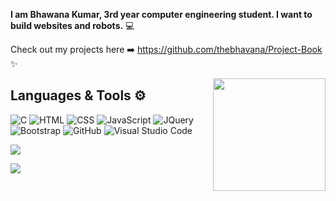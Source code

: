  **I am Bhawana Kumar, 3rd year computer engineering student. I want to build websites and robots.** 💻 


Check out my projects here ➡️ https://github.com/thebhavana/Project-Book ✨

<img align="right" src="https://c.tenor.com/Bpv9wTLKMskAAAAM/computer-nerds.gif" height="180px" style="max-width:100%;">


<p align="left">
<h2><b>Languages & Tools ⚙️ </b></h2>

  ![C](https://img.shields.io/badge/-C-040E2C?style=for-the-badge&logo=C)
  ![HTML](https://img.shields.io/badge/-HTML-040E2C?style=for-the-badge&logo=HTML5)
  ![CSS](https://img.shields.io/badge/-CSS-040E2C?style=for-the-badge&logo=CSS3&logoColor=1572B6)
  ![JavaScript](https://img.shields.io/badge/-JavaScript-040E2C?style=for-the-badge&logo=javascript)
  ![JQuery](https://img.shields.io/badge/-JQuery-040E2C?style=for-the-badge&logo=jquery&logoColor=0769ad)
  ![Bootstrap](https://img.shields.io/badge/-Bootstrap-040E2C?style=for-the-badge&logo=bootstrap&logoColor=563D7C)
  ![GitHub](https://img.shields.io/badge/-GitHub-040E2C?style=for-the-badge&logo=github)
  ![Visual Studio Code](https://img.shields.io/badge/-Visual%20Studio%20Code-040E2C?style=for-the-badge&logo=visual-studio-code&logoColor=007ACC)
<br />

![](https://komarev.com/ghpvc/?username=thebhavana&color=00ACFF)
</p>

<a align="center" href="https://github.com/thebhavana/thebhavana">
  <img align="center" src="https://github-readme-stats.vercel.app/api?username=thebhavana&show_icons=true&theme=algolia&repo=thebhavana" />
<div style="font-weight: 800;">
</a>
